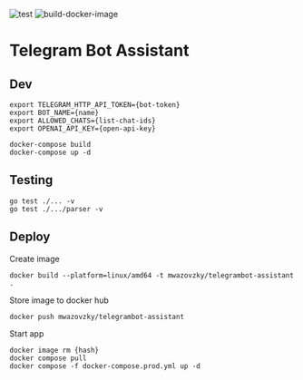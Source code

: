 ![test](https://github.com/mwazovzky/telegrambot-assistant/actions/workflows/test.yml/badge.svg)
![build-docker-image](https://github.com/mwazovzky/telegrambot-assistant/actions/workflows/build-docker-image.yml/badge.svg)

# Telegram Bot Assistant

## Dev

```
export TELEGRAM_HTTP_API_TOKEN={bot-token}
export BOT_NAME={name}
export ALLOWED_CHATS={list-chat-ids}
export OPENAI_API_KEY={open-api-key}

docker-compose build
docker-compose up -d
```

## Testing

```
go test ./... -v
go test ./.../parser -v
```

## Deploy

Create image

```
docker build --platform=linux/amd64 -t mwazovzky/telegrambot-assistant .
```

Store image to docker hub

```
docker push mwazovzky/telegrambot-assistant
```

Start app

```
docker image rm {hash}
docker compose pull
docker compose -f docker-compose.prod.yml up -d
```
